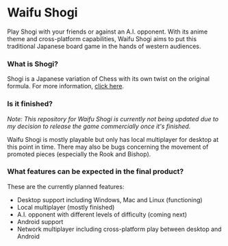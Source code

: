 
# Waifu Shogi
Play Shogi with your friends or against an A.I. opponent. With its anime theme and cross-platform capabilities, Waifu Shogi aims to put this traditional Japanese board game in the hands of western audiences.

### What is Shogi?
Shogi is a Japanese variation of Chess with its own twist on the original formula. For more information, [click here](http://genedavis.com/articles/2014/05/10/shogi-rules/ "Shogi (Japanese Chess) Rules by Gene Davis").


### Is it finished?
_Note: This repository for Waifu Shogi is currently not being updated due to my decision to release the game commercially once it's finished._

Waifu Shogi is mostly playable but only has local multiplayer for desktop at this point in time. There may also be bugs concerning the movement of promoted pieces (especially the Rook and Bishop).


### What features can be expected in the final product?
These are the currently planned features:

- Desktop support including Windows, Mac and Linux (functioning)
- Local multiplayer (mostly finished)
- A.I. opponent with different levels of difficulty (coming next)
- Android support
- Network multiplayer including cross-platform play between desktop and Android
